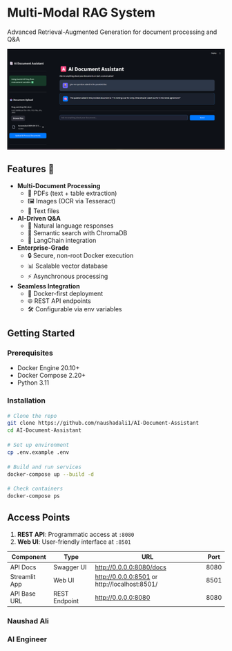 # Multi-Modal RAG System

Advanced Retrieval-Augmented Generation for document processing and Q&A

![Project Screenshot](assets/demo.png)

## Features 🚀

- **Multi-Document Processing**
  - 📜 PDFs (text + table extraction)
  - 🖼️ Images (OCR via Tesseract)
  - 📄 Text files
- **AI-Driven Q&A**
  - 💬 Natural language responses
  - 🔎 Semantic search with ChromaDB
  - 🧩 LangChain integration
- **Enterprise-Grade**
  - 🔒 Secure, non-root Docker execution
  - 📊 Scalable vector database
  - ⚡ Asynchronous processing
- **Seamless Integration**
  - 🐳 Docker-first deployment
  - 🌐 REST API endpoints
  - 🛠️ Configurable via env variables

## Getting Started

### Prerequisites

- Docker Engine 20.10+
- Docker Compose 2.20+
- Python 3.11

### Installation

```bash
# Clone the repo
git clone https://github.com/naushadali1/AI-Document-Assistant
cd AI-Document-Assistant

# Set up environment
cp .env.example .env

# Build and run services
docker-compose up --build -d

# Check containers
docker-compose ps
```

## Access Points

1. **REST API**: Programmatic access at `:8080`
2. **Web UI**: User-friendly interface at `:8501`

| Component     | Type          | URL                                           | Port |
| ------------- | ------------- | --------------------------------------------- | ---- |
| API Docs      | Swagger UI    | http://0.0.0.0:8080/docs                      | 8080 |
| Streamlit App | Web UI        | http://0.0.0.0:8501 or http://localhost:8501/ | 8501 |
| API Base URL  | REST Endpoint | http://0.0.0.0:8080                           | 8080 |

### Naushad Ali

### AI Engineer
